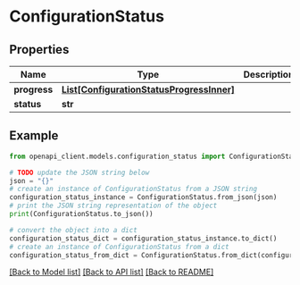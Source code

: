 # ConfigurationStatus


## Properties

Name | Type | Description | Notes
------------ | ------------- | ------------- | -------------
**progress** | [**List[ConfigurationStatusProgressInner]**](ConfigurationStatusProgressInner.md) |  | [optional] 
**status** | **str** |  | [optional] 

## Example

```python
from openapi_client.models.configuration_status import ConfigurationStatus

# TODO update the JSON string below
json = "{}"
# create an instance of ConfigurationStatus from a JSON string
configuration_status_instance = ConfigurationStatus.from_json(json)
# print the JSON string representation of the object
print(ConfigurationStatus.to_json())

# convert the object into a dict
configuration_status_dict = configuration_status_instance.to_dict()
# create an instance of ConfigurationStatus from a dict
configuration_status_from_dict = ConfigurationStatus.from_dict(configuration_status_dict)
```
[[Back to Model list]](../README.md#documentation-for-models) [[Back to API list]](../README.md#documentation-for-api-endpoints) [[Back to README]](../README.md)


